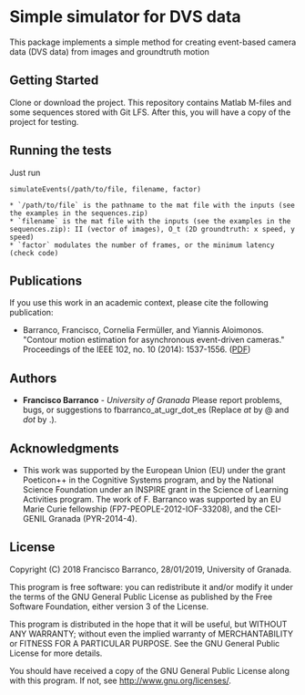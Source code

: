 # Simple simulator for DVS data 

This package implements a simple method for creating event-based camera data (DVS data) from images and groundtruth motion 

## Getting Started

Clone or download the project. This repository contains Matlab M-files and some sequences stored with Git LFS.
After this, you will have a copy of the project for testing.

## Running the tests

Just run
```
simulateEvents(/path/to/file, filename, factor)
```
	* `/path/to/file` is the pathname to the mat file with the inputs (see the examples in the sequences.zip)  
	* `filename` is the mat file with the inputs (see the examples in the sequences.zip): II (vector of images), O_t (2D groundtruth: x speed, y speed)
	* `factor` modulates the number of frames, or the minimum latency (check code)   

## Publications

If you use this work in an academic context, please cite the following publication:

* Barranco, Francisco, Cornelia Fermüller, and Yiannis Aloimonos. "Contour motion estimation for asynchronous event-driven cameras." Proceedings of the IEEE 102, no. 10 (2014): 1537-1556. ([PDF](https://ieeexplore.ieee.org/abstract/document/6895239))

## Authors

* **Francisco Barranco** - *University of Granada*
Please report problems, bugs, or suggestions to fbarranco_at_ugr_dot_es (Replace _at_ by @ and _dot_ by .).

## Acknowledgments

* This work was supported by the European Union (EU) under the grant Poeticon++ in the Cognitive Systems program, and by the National Science Foundation under an INSPIRE grant in the Science of Learning Activities program. The work of F. Barranco was supported by an EU Marie Curie fellowship (FP7-PEOPLE-2012-IOF-33208), and the CEI-GENIL Granada (PYR-2014-4).

## License

Copyright (C) 2018 Francisco Barranco, 28/01/2019, University of Granada.

This program is free software: you can redistribute it and/or modify it under the terms of the GNU General Public License as published by the Free Software Foundation, either version 3 of the License.

This program is distributed in the hope that it will be useful, but WITHOUT ANY WARRANTY; without even the implied warranty of MERCHANTABILITY or FITNESS FOR A PARTICULAR PURPOSE. See the GNU General Public License for more details. 

You should have received a copy of the GNU General Public License along with this program.  If not, see <http://www.gnu.org/licenses/>.


